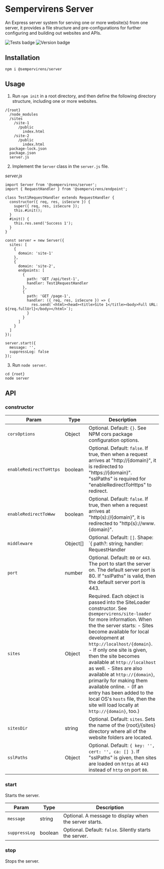 # Sempervirens Server

An Express server system for serving one or more website(s) from one server, it provides a file structure and pre-configurations for further configuring and building out websites and APIs.

![Tests badge](https://github.com/lukedupuis/sempervirens-server/actions/workflows/main.yml/badge.svg?event=push) ![Version badge](https://img.shields.io/static/v1?label=Node&labelColor=30363c&message=16.x&color=blue)

## Installation

`npm i @sempervirens/server`

## Usage

1. Run `npm init` in a root directory, and then define the following directory structure, including one or more websites.

```
/{root}
  /node_modules
  /sites
    /site-1
      /public
        index.html
    /site-2
      /public
        index.html
  package-lock.json
  package.json
  server.js
```

2. Implement the `Server` class in the `server.js` file.

_server.js_
```
import Server from '@sempervirens/server';
import { RequestHandler } from '@sempervirens/endpoint';

class Test1RequestHandler extends RequestHandler {
  constructor({ req, res, isSecure }) {
    super({ req, res, isSecure });
    this.#init();
  }
  #init() {
    this.res.send('Success 1');
  }
}

const server = new Server({
  sites: [
    {
      domain: 'site-1'
    },
    {
      domain: 'site-2',
      endpoints: [
        {
          path: 'GET /api/test-1',
          handler: Test1RequestHandler
        },
        {
          path: 'GET /page-1',
          handler: ({ req, res, isSecure }) => {
            res.send(`<html><head><title>Site 1</title><body>Full URL: ${req.fullUrl}</body></html>`);
          }
        }
      ]
    }
  ]
});

server.start({
  message: '',
  suppressLog: false
});
```

3. Run `node server`.

```
cd {root}
node server
```

## API

### constructor

| Param  | Type | Description |
|--------|------|-------------|
| `corsOptions` | Object | Optional. Default: `{}`. See NPM cors package configuration options. |
| `enableRedirectToHttps` | boolean | Optional. Default: `false`. If true, then when a request arrives at "http://{domain}", it is redirected to "https://{domain}". "sslPaths" is required for "enableRedirectToHttps" to redirect.|
| `enableRedirectToWww` | boolean | Optional. Default: `false`. If true, then when a request arrives at "http(s)://{domain}", it is redirected to "http(s)://www.{domain}". |
| `middleware` | Object[] | Optional. Default: `[]`. Shape: `{ path?: string; handler: RequestHandler|Function; }`. Adds server-level middleware to requests for all sites before the endpoints are called. If "path" is given, then it only adds the middleware to specified path. Otherwise, it adds the middleware to all paths. |
| `port` | number | Optional. Default: `80` or `443`. The port to start the server on. The default server port is 80. If "sslPaths" is valid, then the default server port is 443. |
| `sites` | Object | Required. Each object is passed into the SiteLoader constructor. See `@sempervirens/site-loader` for more information. When the the server starts: - Sites become available for local development at `http://localhost/{domain}`. - If only one site is given, then the site becomes available at `http://localhost` as well. - Sites are also available at `http://{domain}`, primarily for making them available online. - (If an entry has been added to the local OS's `hosts` file, then the site will load locally at `http://{domain}`, too.) |
| `sitesDir` | string | Optional. Default: `sites`. Sets the name of the {root}/{sites} directory where all of the website folders are located. |
| `sslPaths` | Object | Optional. Default: `{ key: '', cert: '', ca: [] }`. If "sslPaths" is given, then sites are loaded on `https` at `443` instead of `http` on port `80`. |

### start

Starts the server.

| Param  | Type | Description |
|--------|------|-------------|
| `message` | string | Optional. A message to display when the server starts. |
| `suppressLog` | boolean | Optional. Default: `false`. Silently starts the server. |

### stop

Stops the server.